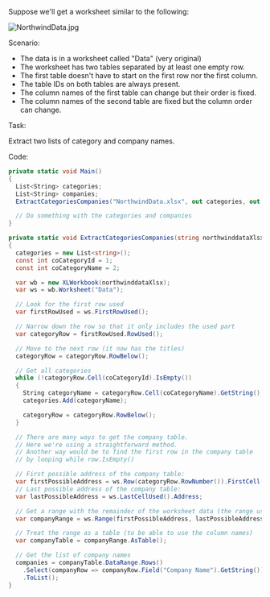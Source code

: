 Suppose we'll get a worksheet similar to the following:  

![NorthwindData.jpg](http://download-codeplex.sec.s-msft.com/Download?ProjectName=closedxml&DownloadId=257068 "NorthwindData.jpg")  

Scenario:  

* The data is in a worksheet called "Data" (very original)  
* The worksheet has two tables separated by at least one empty row.  
* The first table doesn't have to start on the first row nor the first column.  
* The table IDs on both tables are always present.  
* The column names of the first table can change but their order is fixed.  
* The column names of the second table are fixed but the column order can change.  

Task:  

Extract two lists of category and company names.  

Code:  

```c#
private static void Main()
{
  List<String> categories;
  List<String> companies;
  ExtractCategoriesCompanies("NorthwindData.xlsx", out categories, out companies);

  // Do something with the categories and companies
}

private static void ExtractCategoriesCompanies(string northwinddataXlsx, out List<string> categories, out List<string> companies)
{
  categories = new List<string>();
  const int coCategoryId = 1;
  const int coCategoryName = 2;

  var wb = new XLWorkbook(northwinddataXlsx);
  var ws = wb.Worksheet("Data");

  // Look for the first row used
  var firstRowUsed = ws.FirstRowUsed();

  // Narrow down the row so that it only includes the used part
  var categoryRow = firstRowUsed.RowUsed();

  // Move to the next row (it now has the titles)
  categoryRow = categoryRow.RowBelow();

  // Get all categories
  while (!categoryRow.Cell(coCategoryId).IsEmpty())
  {
    String categoryName = categoryRow.Cell(coCategoryName).GetString();
    categories.Add(categoryName);

    categoryRow = categoryRow.RowBelow();
  }

  // There are many ways to get the company table.
  // Here we're using a straightforward method.
  // Another way would be to find the first row in the company table
  // by looping while row.IsEmpty()

  // First possible address of the company table:
  var firstPossibleAddress = ws.Row(categoryRow.RowNumber()).FirstCell().Address;
  // Last possible address of the company table:
  var lastPossibleAddress = ws.LastCellUsed().Address;

  // Get a range with the remainder of the worksheet data (the range used)
  var companyRange = ws.Range(firstPossibleAddress, lastPossibleAddress).RangeUsed();

  // Treat the range as a table (to be able to use the column names)
  var companyTable = companyRange.AsTable();

  // Get the list of company names
  companies = companyTable.DataRange.Rows()
    .Select(companyRow => companyRow.Field("Company Name").GetString())
    .ToList();
}
```
